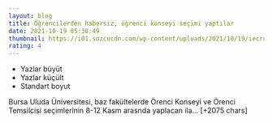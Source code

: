 ```yaml
--- 
layout: blog
title: Öğrencilerden habersiz, öğrenci konseyi seçimi yaptılar
date: 2021-10-19 05:38:49
thumbnail: https://i01.sozcucdn.com/wp-content/uploads/2021/10/19/iecrop/daee5554-5be9-43ac-9205-e7076d974d67_16_9_1634621887-670x371.jpg
rating: 4
---
```

<ul><li>Yazlar büyüt</li><li>Yazlar küçült</li><li>Standart boyut</li></ul>
Bursa Uluda Üniversitesi, baz fakültelerde Örenci Konseyi ve Örenci Temsilcisi seçimlerinin 8-12 Kasm arasnda yaplacan ila… [+2075 chars]